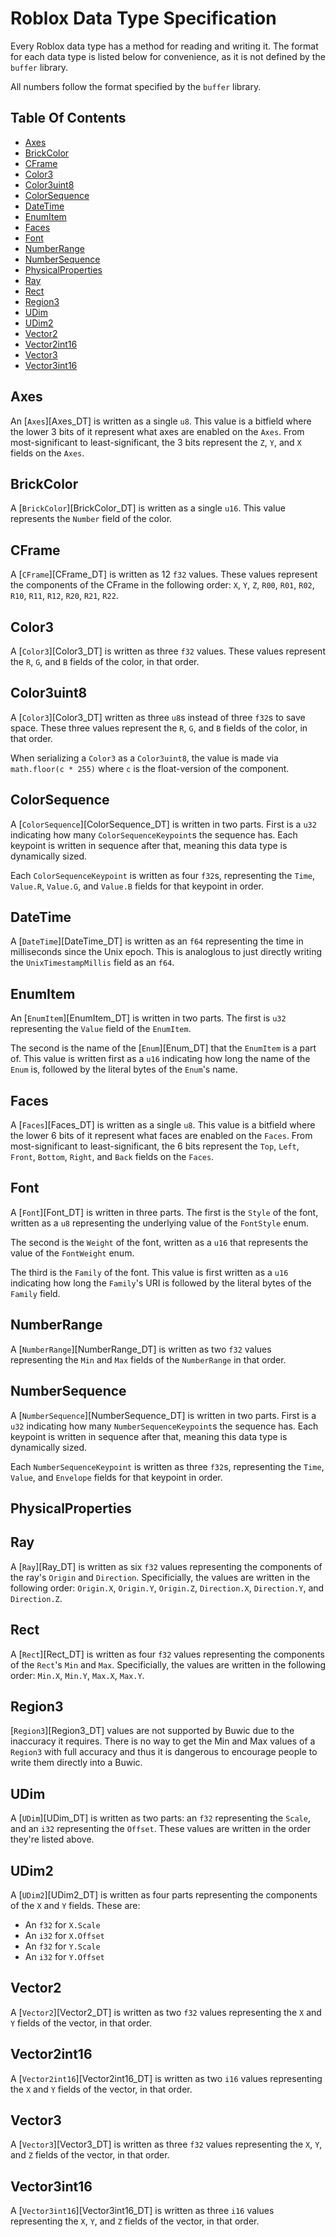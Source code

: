# Roblox Data Type Specification

Every Roblox data type has a method for reading and writing it. The format for each data type is listed below for convenience, as it is not defined by the `buffer` library.

All numbers follow the format specified by the `buffer` library.

## Table Of Contents
- [Axes](#axes)
- [BrickColor](#brickcolor)
- [CFrame](#cframe)
- [Color3](#color3)
- [Color3uint8](#color3uint8)
- [ColorSequence](#colorsequence)
- [DateTime](#datetime)
- [EnumItem](#enumitem)
- [Faces](#faces)
- [Font](#faces)
- [NumberRange](#numberrange)
- [NumberSequence](#numbersequence)
- [PhysicalProperties](#physicalproperties)
- [Ray](#ray)
- [Rect](#rect)
- [Region3](#region3)
- [UDim](#udim)
- [UDim2](#udim2)
- [Vector2](#vector2)
- [Vector2int16](#vector2int16)
- [Vector3](#vector3)
- [Vector3int16](#vector3int16)

## Axes

An [`Axes`][Axes_DT] is written as a single `u8`. This value is a bitfield where the lower 3 bits of it represent what axes are enabled on the `Axes`. From most-significant to least-significant, the 3 bits represent the `Z`, `Y`, and `X` fields on the `Axes`.

## BrickColor

A [`BrickColor`][BrickColor_DT] is written as a single `u16`. This value represents the `Number` field of the color.

## CFrame

A [`CFrame`][CFrame_DT] is written as 12 `f32` values. These values represent the components of the CFrame in the following order: `X`, `Y`, `Z`, `R00`, `R01`, `R02`, `R10`, `R11`, `R12`, `R20`, `R21`, `R22`.

## Color3

A [`Color3`][Color3_DT] is written as three `f32` values. These values represent the `R`, `G`, and `B` fields of the color, in that order.

## Color3uint8

A [`Color3`][Color3_DT] written as three `u8`s instead of three `f32`s to save space. These three values represent the `R`, `G`, and `B` fields of the color, in that order.

When serializing a `Color3` as a `Color3uint8`, the value is made via `math.floor(c * 255)` where `c` is the float-version of the component.

## ColorSequence

A [`ColorSequence`][ColorSequence_DT] is written in two parts. First is a `u32` indicating how many `ColorSequenceKeypoint`s the sequence has. Each keypoint is written in sequence after that, meaning this data type is dynamically sized.

Each `ColorSequenceKeypoint` is written as four `f32`s, representing the `Time`, `Value.R`, `Value.G`, and `Value.B` fields for that keypoint in order.

## DateTime

A [`DateTime`][DateTime_DT] is written as an `f64` representing the time in milliseconds since the Unix epoch. This is analoglous to just directly writing the `UnixTimestampMillis` field as an `f64`.

## EnumItem

An [`EnumItem`][EnumItem_DT] is written in two parts. The first is `u32` representing the `Value` field of the `EnumItem`.

The second is the name of the [`Enum`][Enum_DT] that the `EnumItem` is a part of. This value is written first as a `u16` indicating how long the name of the `Enum` is, followed by the literal bytes of the `Enum`'s name.

## Faces

A [`Faces`][Faces_DT] is written as a single `u8`. This value is a bitfield where the lower 6 bits of it represent what faces are enabled on the `Faces`. From most-significant to least-significant, the 6 bits represent the `Top`, `Left`, `Front`, `Bottom`, `Right`, and `Back` fields on the `Faces`.

## Font

A [`Font`][Font_DT] is written in three parts. The first is the `Style` of the font, written as a `u8` representing the underlying value of the `FontStyle` enum.

The second is the `Weight` of the font, written as a `u16` that represents the value of the `FontWeight` enum.

The third is the `Family` of the font. This value is first written as a `u16` indicating how long the `Family`'s URI is followed by the literal bytes of the `Family` field.

## NumberRange

A [`NumberRange`][NumberRange_DT] is written as two `f32` values representing the `Min` and `Max` fields of the `NumberRange` in that order.

## NumberSequence

A [`NumberSequence`][NumberSequence_DT] is written in two parts. First is a `u32` indicating how many `NumberSequenceKeypoint`s the sequence has. Each keypoint is written in sequence after that, meaning this data type is dynamically sized.

Each `NumberSequenceKeypoint` is written as three `f32`s, representing the `Time`, `Value`, and `Envelope` fields for that keypoint in order.

## PhysicalProperties

<!--TODO: PhysicalProperties -->

## Ray

A [`Ray`][Ray_DT] is written as six `f32` values representing the components of the ray's `Origin` and `Direction`. Specificially, the values are written in the following order: `Origin.X`, `Origin.Y`, `Origin.Z`, `Direction.X`, `Direction.Y`, and `Direction.Z`.

## Rect

A [`Rect`][Rect_DT] is written as four `f32` values representing the components of the `Rect`'s `Min` and `Max`. Specificially, the values are written in the following order: `Min.X`, `Min.Y`, `Max.X`, `Max.Y`.

## Region3

[`Region3`][Region3_DT] values are not supported by Buwic due to the inaccuracy it requires. There is no way to get the Min and Max values of a `Region3` with full accuracy and thus it is dangerous to encourage people to write them directly into a Buwic.

## UDim

A [`UDim`][UDim_DT] is written as two parts: an `f32` representing the `Scale`, and an `i32` representing the `Offset`. These values are written in the order they're listed above.

## UDim2

A [`UDim2`][UDim2_DT] is written as four parts representing the components of the `X` and `Y` fields. These are:
- An `f32` for `X.Scale`
- An `i32` for `X.Offset`
- An `f32` for `Y.Scale`
- An `i32` for `Y.Offset`

## Vector2

A [`Vector2`][Vector2_DT] is written as two `f32` values representing the `X` and `Y` fields of the vector, in that order.

## Vector2int16

A [`Vector2int16`][Vector2int16_DT] is written as two `i16` values representing the `X` and `Y` fields of the vector, in that order.

## Vector3

A [`Vector3`][Vector3_DT] is written as three `f32` values representing the `X`, `Y`, and `Z` fields of the vector, in that order.

## Vector3int16

A [`Vector3int16`][Vector3int16_DT] is written as three `i16` values representing the `X`, `Y`, and `Z` fields of the vector, in that order.
